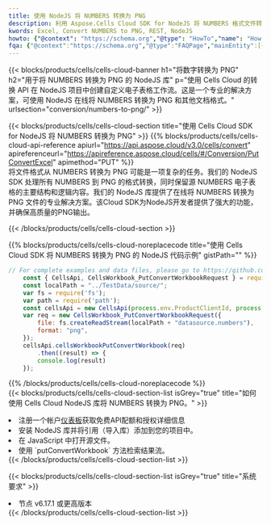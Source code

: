 ```yaml
---
title: 使用 NodeJS 将 NUMBERS 转换为 PNG
description: 利用 Aspose.Cells Cloud SDK for NodeJS 将 NUMBERS 格式文件转换为 PNG 格式文件。
kwords: Excel, Convert NUMBERS to PNG, REST, NodeJS
howto: {"@context": "https://schema.org","@type": "HowTo","name": "How to convert NUMBERS to PNG using the Cells Cloud NodeJS library.","description": "How to convert NUMBERS to PNG using the Cells Cloud NodeJS library.","image": {"@type": "ImageObject"},"url": "/nodejs/conversion/numbers-to-png/","step": [{ "@type": "HowToStep","name": "How to convert NUMBERS to PNG using the Cells Cloud NodeJS library. step 1", "image": {"@type": "ImageObject",},"url": "/nodejs/conversion/numbers-to-png/","text": "Register an account at <a href='https://dashboard.aspose.cloud/'>Dashboard</a> to get free API quota & authorization details",},{ "@type": "HowToStep","name": "How to convert NUMBERS to PNG using the Cells Cloud NodeJS library. step 1", "image": {"@type": "ImageObject",},"url": "/nodejs/conversion/numbers-to-png/","text": "Install NodeJS library and add the reference (import the library) to your project.",},{ "@type": "HowToStep","name": "How to convert NUMBERS to PNG using the Cells Cloud NodeJS library. step 1", "image": {"@type": "ImageObject",},"url": "/nodejs/conversion/numbers-to-png/","text": "Open the source file in JavaScript.",},{ "@type": "HowToStep","name": "How to convert NUMBERS to PNG using the Cells Cloud NodeJS library. step 1", "image": {"@type": "ImageObject",},"url": "/nodejs/conversion/numbers-to-png/","text": "Use the `putConvertWorkbook` method to retrieve the resulting stream.",}, ],"supply": {"@type": "HowToSupply","name": "document"},"tool": [{"@type": "HowToTool","name": "Visual Studio, Visual Studio Code, WebStorm"},{"@type": "HowToTool","name": "Aspose Cells"}],"totalTime": "PT6M"}
fqa: {"@context":"https://schema.org","@type":"FAQPage","mainEntity":[{"@type":"Question","name":"Why convert file formats in C# using REST API?","acceptedAnswer":{"@type":"Answer","text":"Documents are encoded in many ways, and some files may be incompatible with the software you use. To open and read such files, just convert them to appropriate file formats.<br/><ol><li>Install .NET SDK and add the reference (import the library) to your project.</li><li>Open the source file in C# using REST API.</li><li>Call the PutConvertWorkbookRequest() method, passing an output filename with required extension.</li><li>Get the result of conversion as a separate file.</li></ol>"}},{"@type":"Question","name":"What file formats can I convert with your C# library?","acceptedAnswer":{"@type":"Answer","text":"We support a variety of file formats for conversion using .NET library, including XLSX, Excel, xls , PDF, CSV, HTML, Markdown, XML, PNG, JPG, TIFF, Json, TXT and many more."}},{"@type":"Question","name":"What is the maximum allowed file size for conversion using this .NET library?","acceptedAnswer":{"@type":"Answer","text":"There are no file size limits for format conversions using .NET library."}}]}
---
```

{{< blocks/products/cells/cells-cloud-banner h1="将数字转换为 PNG" h2="用于将 NUMBERS 转换为 PNG 的 NodeJS 库" p="使用 Cells Cloud 的转换 API 在 NodeJS 项目中创建自定义电子表格工作流。这是一个专业的解决方案，可使用 NodeJS 在线将 NUMBERS 转换为 PNG 和其他文档格式。" urlsection="conversion/numbers-to-png/" >}}

{{< blocks/products/cells/cells-cloud-section title="使用 Cells Cloud SDK for NodeJS 将 NUMBERS 转换为 PNG" >}}
{{% blocks/products/cells/cells-cloud-api-reference apiurl="https://api.aspose.cloud/v3.0/cells/convert" apireferenceurl="https://apireference.aspose.cloud/cells/#/Conversion/PutConvertExcel" apimethod="PUT" %}}
<br/>
将文件格式从 NUMBERS 转换为 PNG 可能是一项复杂的任务。我们的 NodeJS SDK 处理所有 NUMBERS 到 PNG 的格式转换，同时保留源 NUMBERS 电子表格的主要结构和逻辑内容。我们的 NodeJS 库提供了在线将 NUMBERS 转换为 PNG 文件的专业解决方案。该Cloud SDK为NodeJS开发者提供了强大的功能，并确保高质量的PNG输出。

{{< /blocks/products/cells/cells-cloud-section >}}

{{% blocks/products/cells/cells-cloud-noreplacecode title="使用 Cells Cloud SDK 将 NUMBERS 转换为 PNG 的 NodeJS 代码示例" gistPath="" %}}
 
```js
// For complete examples and data files, please go to https://github.com/aspose-cells-cloud/aspose-cells-cloud-node/
    const { CellsApi, CellsWorkbook_PutConvertWorkbookRequest } = require("asposecellscloud");
    const localPath = "../TestData/source/";
    var fs = require('fs');
    var path = require('path');
    const cellsApi = new CellsApi(process.env.ProductClientId, process.env.ProductClientSecret);
    var req = new CellsWorkbook_PutConvertWorkbookRequest({
        file: fs.createReadStream(localPath + "datasource.numbers"),
        format: "png",
    });
    cellsApi.cellsWorkbookPutConvertWorkbook(req)
        .then((result) => {
        console.log(result)
    });
```
 
{{% /blocks/products/cells/cells-cloud-noreplacecode %}}
<br/>
{{< blocks/products/cells/cells-cloud-section-list isGrey="true" title="如何使用 Cells Cloud NodeJS 库将 NUMBERS 转换为 PNG。" >}}
<li>注册一个帐户<a href="https://dashboard.aspose.cloud/">仪表板</a>获取免费API配额和授权详细信息</li>
<li>安装 NodeJS 库并将引用（导入库）添加到您的项目中。</li>
<li>在 JavaScript 中打开源文件。</li>
<li>使用 `putConvertWorkbook` 方法检索结果流。</li>
{{< /blocks/products/cells/cells-cloud-section-list >}}

{{< blocks/products/cells/cells-cloud-section-list isGrey="true" title="系统要求" >}}
<li>节点 v6.17.1 或更高版本</li>
{{< /blocks/products/cells/cells-cloud-section-list >}}
